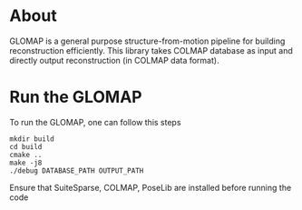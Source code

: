 # About
GLOMAP is a general purpose structure-from-motion pipeline for building reconstruction efficiently. This library takes COLMAP database as input and directly output reconstruction (in COLMAP data format).

# Run the GLOMAP

To run the GLOMAP, one can follow this steps

```
mkdir build
cd build
cmake ..
make -j8
./debug DATABASE_PATH OUTPUT_PATH 
```

Ensure that SuiteSparse, COLMAP, PoseLib are installed before running the code